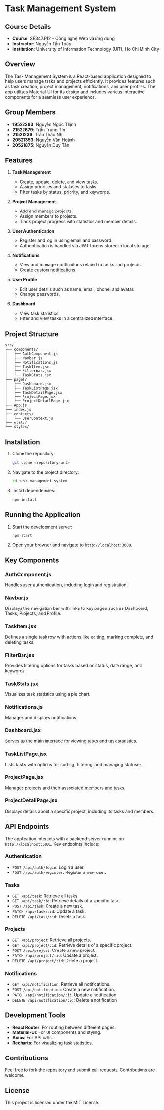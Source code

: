 # Task Management System

## Course Details

- **Course**: SE347.P12 - Công nghệ Web và ứng dụng
- **Instructor**: Nguyễn Tấn Toàn
- **Institution**: University of Information Technology (UIT), Ho Chi Minh City

## Overview

The Task Management System is a React-based application designed to help users manage tasks and projects efficiently. It provides features such as task creation, project management, notifications, and user profiles. The app utilizes Material-UI for its design and includes various interactive components for a seamless user experience.

## Group Members

- **19522283**: Nguyễn Ngọc Thịnh
- **21522679**: Trần Trung Tín
- **21521236**: Trần Thảo Nhi
- **20521353**: Nguyễn Văn Hoành
- **20521875**: Nguyễn Duy Tân

## Features

1. **Task Management**

   - Create, update, delete, and view tasks.
   - Assign priorities and statuses to tasks.
   - Filter tasks by status, priority, and keywords.

2. **Project Management**

   - Add and manage projects.
   - Assign members to projects.
   - Track project progress with statistics and member details.

3. **User Authentication**

   - Register and log in using email and password.
   - Authentication is handled via JWT tokens stored in local storage.

4. **Notifications**

   - View and manage notifications related to tasks and projects.
   - Create custom notifications.

5. **User Profile**

   - Edit user details such as name, email, phone, and avatar.
   - Change passwords.

6. **Dashboard**
   - View task statistics.
   - Filter and view tasks in a centralized interface.

## Project Structure

```
src/
├── components/
│   ├── AuthComponent.js
│   ├── Navbar.js
│   ├── Notifications.js
│   ├── TaskItem.jsx
│   ├── FilterBar.jsx
│   └── TaskStats.jsx
├── pages/
│   ├── Dashboard.jsx
│   ├── TaskListPage.jsx
│   ├── TaskDetailPage.jsx
│   ├── ProjectPage.jsx
│   └── ProjectDetailPage.jsx
├── App.js
├── index.js
├── contexts/
│   └── UserContext.js
├── utils/
└── styles/
```

## Installation

1. Clone the repository:
   ```bash
   git clone <repository-url>
   ```
2. Navigate to the project directory:
   ```bash
   cd task-management-system
   ```
3. Install dependencies:
   ```bash
   npm install
   ```

## Running the Application

1. Start the development server:
   ```bash
   npm start
   ```
2. Open your browser and navigate to `http://localhost:3000`.

## Key Components

### AuthComponent.js

Handles user authentication, including login and registration.

### Navbar.js

Displays the navigation bar with links to key pages such as Dashboard, Tasks, Projects, and Profile.

### TaskItem.jsx

Defines a single task row with actions like editing, marking complete, and deleting tasks.

### FilterBar.jsx

Provides filtering options for tasks based on status, date range, and keywords.

### TaskStats.jsx

Visualizes task statistics using a pie chart.

### Notifications.js

Manages and displays notifications.

### Dashboard.jsx

Serves as the main interface for viewing tasks and task statistics.

### TaskListPage.jsx

Lists tasks with options for sorting, filtering, and managing statuses.

### ProjectPage.jsx

Manages projects and their associated members and tasks.

### ProjectDetailPage.jsx

Displays details about a specific project, including its tasks and members.

## API Endpoints

The application interacts with a backend server running on `http://localhost:5001`. Key endpoints include:

### Authentication

- `POST /api/auth/login`: Login a user.
- `POST /api/auth/register`: Register a new user.

### Tasks

- `GET /api/task`: Retrieve all tasks.
- `GET /api/task/:id`: Retrieve details of a specific task.
- `POST /api/task`: Create a new task.
- `PATCH /api/task/:id`: Update a task.
- `DELETE /api/task/:id`: Delete a task.

### Projects

- `GET /api/project`: Retrieve all projects.
- `GET /api/project/:id`: Retrieve details of a specific project.
- `POST /api/project`: Create a new project.
- `PATCH /api/project/:id`: Update a project.
- `DELETE /api/project/:id`: Delete a project.

### Notifications

- `GET /api/notification`: Retrieve all notifications.
- `POST /api/notification`: Create a new notification.
- `PATCH /api/notification/:id`: Update a notification.
- `DELETE /api/notification/:id`: Delete a notification.

## Development Tools

- **React Router**: For routing between different pages.
- **Material-UI**: For UI components and styling.
- **Axios**: For API calls.
- **Recharts**: For visualizing task statistics.

## Contributions

Feel free to fork the repository and submit pull requests. Contributions are welcome.

## License

This project is licensed under the MIT License.

